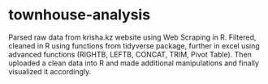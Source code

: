 # townhouse-analysis
Parsed raw data from krisha.kz website using Web Scraping in R.
Filtered, cleaned in R using functions from tidyverse package, further in excel using advanced functions (RIGHTB, LEFTB, CONCAT, TRIM, Pivot Table).
Then uploaded a clean data into R and made additional manipulations and finally visualized it accordingly.
